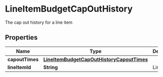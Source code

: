 

# LineItemBudgetCapOutHistory

The cap out history for a line item

## Properties

| Name | Type | Description | Notes |
|------------ | ------------- | ------------- | -------------|
|**capoutTimes** | [**LineItemBudgetCapOutHistoryCapoutTimes**](LineItemBudgetCapOutHistoryCapoutTimes.md) |  |  [optional] |
|**lineItemId** | **String** | Line Item Id |  [optional] |



